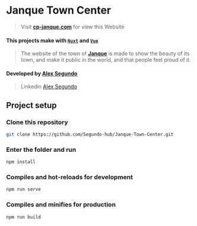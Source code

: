 
# Janque Town Center 
> Visit __[cp-janque.com](https://cp-janque.com)__ for view this Website
#### **This projects make with [`Nuxt`](https://nuxtjs.org/) and [`Vue`](https://vuejs.org/)**

> The website of the town of __[Janque](https://cp-janque.com)__ is made to show the beauty of its town, and make it public in the world, and that people feel proud of it.
#### Developed by [Alex Segundo](https://github.com/Segundo-hub)
> Linkedin [Alex Segundo](https://www.linkedin.com/in/alex-segundo/?target=_blank)

## Project setup

### Clone this repository

``` bash
git clone https://github.com/Segundo-hub/Janque-Town-Center.git
```
### Enter the folder and run
``` bash
npm install 
```

### Compiles and hot-reloads for development
``` bash
npm run serve
```

### Compiles and minifies for production

``` bash
npm run build
```
